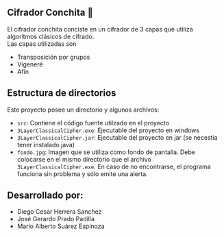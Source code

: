 ## Cifrador Conchita 🥯

El cifrador conchita conciste en un cifrador de 3 capas que utiliza algoritmos
clásicos de cifrado.  
Las capas utilizadas son
- Transposición por grupos
- Vigeneré
- Afín

## Estructura de directorios

Este proyecto posee un directorio y algunos archivos:

- `src`: Contiene el código fuente utilzado en el proyecto
- `3LayerClassicalCipher.exe`: Ejecutable del proyecto en windows
- `3LayerClassicalCipher.jar`: Ejecutable del proyecto en jar (se necestia tener
instalado java)
- `fondo.jpg`: Imagen que se utiliza como fondo de pantalla. Debe colocarse en
el mismo directorio que el archivo `3LayerClassicalCipher.exe`. En caso de no
encontrarse, el programa funciona sin problema y sólo emite una alerta.

## Desarrollado por:
- Diego Cesar Herrera Sanchez
- José Gerardo Prado Padilla
- Mario Alberto Suárez Espinoza